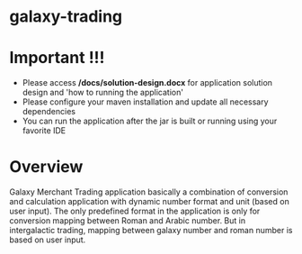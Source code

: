 # galaxy-trading

# Important !!!
* Please access **/docs/solution-design.docx** for application solution design and 'how to running the application'
* Please configure your maven installation and update all necessary dependencies
* You can run the application after the jar is built or running using your favorite IDE

# Overview
Galaxy Merchant Trading application basically a combination of conversion and calculation application with dynamic number format and unit (based on user input). The only predefined format in the application is only for conversion mapping between Roman and Arabic number. But in intergalactic trading, mapping between galaxy number and roman number is based on user input.    
